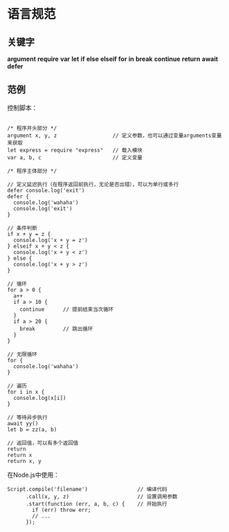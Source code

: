 语言规范
===============

## 关键字

__argument__
__require__
__var__
__let__
__if__
__else__
__elseif__
__for__
__in__
__break__
__continue__
__return__
__await__
__defer__


## 范例

控制脚本：

```

/* 程序开头部分 */
argument x, y, z                  // 定义参数，也可以通过变量arguments变量来获取
let express = require "express"   // 载入模块
var a, b, c                       // 定义变量

/* 程序主体部分 */

// 定义延迟执行（在程序返回前执行，无论是否出错），可以为单行或多行
defer console.log('exit')
defer {
  console.log('wahaha')
  console.log('exit')
}

// 条件判断
if x + y = z {
  console.log('x + y = z')
} elseif x + y < z {
  console.log('x + y < z')
} else {
  console.log('x + y > z')
}

// 循环
for a > 0 {
  a++
  if a > 10 {
    continue      // 提前结束当次循环
  }
  if a > 20 {
    break         // 跳出循环
  }
}

// 无限循环
for {
  console.log('wahaha')
}

// 遍历
for i in x {
  console.log(x[i])
}

// 等待异步执行
await yy()
let b = zz(a, b)

// 返回值，可以有多个返回值
return
return x
return x, y

```

在Node.js中使用：

```
Script.compile('filename')                // 编译代码
      .call(x, y, z)                      // 设置调用参数
      .start(function (err, a, b, c) {    // 开始执行
        if (err) throw err;
        // ...
      });
```